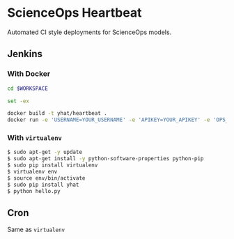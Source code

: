# ScienceOps Heartbeat
Automated CI style deployments for ScienceOps models.


## Jenkins
### With Docker
```bash
cd $WORKSPACE

set -ex

docker build -t yhat/heartbeat .
docker run -e 'USERNAME=YOUR_USERNAME' -e 'APIKEY=YOUR_APIKEY' -e 'OPS_ENDPOINT=http://scienceops-hostname/' yhat/heartbeat python hello.py
```
### With `virtualenv`
```bash
$ sudo apt-get -y update
$ sudo apt-get install -y python-software-properties python-pip
$ sudo pip install virtualenv
$ virtualenv env
$ source env/bin/activate
$ sudo pip install yhat
$ python hello.py
```

## Cron
Same as `virtualenv`
